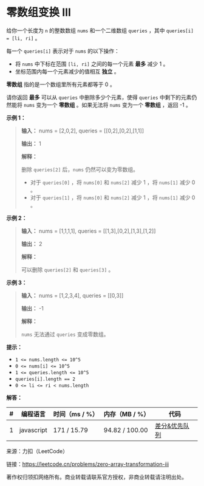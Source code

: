 # 零数组变换 III

给你一个长度为 `n` 的整数数组 `nums` 和一个二维数组 `queries` ，其中 `queries[i] = [li, ri]` 。

每一个 `queries[i]` 表示对于 `nums` 的以下操作：

- 将 `nums` 中下标在范围 `[li, ri]` 之间的每一个元素 **最多** 减少 1 。
- 坐标范围内每一个元素减少的值相互 **独立** 。

**零数组** 指的是一个数组里所有元素都等于 0 。

请你返回 **最多** 可以从 `queries` 中删除多少个元素，使得 `queries` 中剩下的元素仍然能将 `nums` 变为一个 **零数组** 。如果无法将 `nums` 变为一个 **零数组** ，返回 -1 。

**示例 1：**

> **输入：** nums = [2,0,2], queries = [[0,2],[0,2],[1,1]]
> 
> **输出：** 1
> 
> **解释：**
> 
> 删除 `queries[2]` 后，`nums` 仍然可以变为零数组。
> 
> - 对于 `queries[0]` ，将 `nums[0]` 和 `nums[2]` 减少 1 ，将 `nums[1]` 减少 0 。
> - 对于 `queries[1]` ，将 `nums[0]` 和 `nums[2]` 减少 1 ，将 `nums[1]` 减少 0 。

**示例 2：**

> **输入：** nums = [1,1,1,1], queries = [[1,3],[0,2],[1,3],[1,2]]
> 
> **输出：** 2
> 
> **解释：**
> 
> 可以删除 `queries[2]` 和 `queries[3]` 。

**示例 3：**

> **输入：** nums = [1,2,3,4], queries = [[0,3]]
> 
> **输出：** -1
> 
> **解释：**
> 
> `nums` 无法通过 `queries` 变成零数组。

**提示：**

- `1 <= nums.length <= 10^5`
- `0 <= nums[i] <= 10^5`
- `1 <= queries.length <= 10^5`
- `queries[i].length == 2`
- `0 <= li <= ri < nums.length`

**解答：**

**#**|**编程语言**|**时间（ms / %）**|**内存（MB / %）**|**代码**
--|--|--|--|--
1|javascript|171 / 15.79|94.82 / 100.00|[差分&优先队列](./javascript/ac_v1.js)

来源：力扣（LeetCode）

链接：https://leetcode.cn/problems/zero-array-transformation-iii

著作权归领扣网络所有。商业转载请联系官方授权，非商业转载请注明出处。
